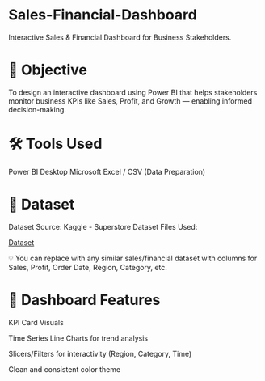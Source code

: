 # Sales-Financial-Dashboard
Interactive Sales & Financial Dashboard for Business Stakeholders.
# 🧠 Objective
To design an interactive dashboard using Power BI that helps stakeholders monitor business KPIs like Sales, Profit, and Growth — enabling informed decision-making.
# 🛠️ Tools Used
Power BI Desktop
Microsoft Excel / CSV (Data Preparation)
# 📁 Dataset
Dataset Source: Kaggle - Superstore Dataset
Files Used:

<a href="https://github.com/chinababu-n/Sales-Financial-Dashboard/blob/main/task%204.pbix">Dataset</a>

💡 You can replace with any similar sales/financial dataset with columns for Sales, Profit, Order Date, Region, Category, etc.

# 🧱 Dashboard Features
KPI Card Visuals

Time Series Line Charts for trend analysis

Slicers/Filters for interactivity (Region, Category, Time)

Clean and consistent color theme
